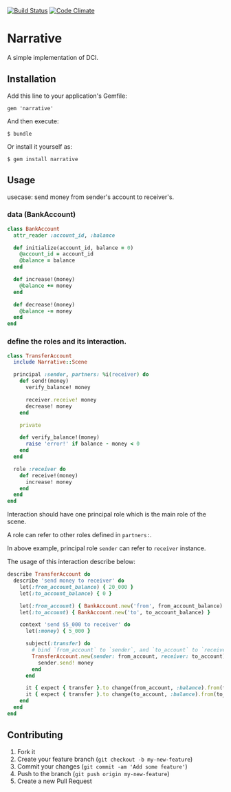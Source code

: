 [![Build Status](https://travis-ci.org/esminc/narrative.svg?branch=master)](https://travis-ci.org/esminc/narrative)
[![Code Climate](https://codeclimate.com/github/esminc/narrative.png)](https://codeclimate.com/github/esminc/narrative)

# Narrative

A simple implementation of DCI.

## Installation

Add this line to your application's Gemfile:

    gem 'narrative'

And then execute:

    $ bundle

Or install it yourself as:

    $ gem install narrative

## Usage

usecase: send money from sender's account to receiver's.

### data (BankAccount)

```ruby
class BankAccount
  attr_reader :account_id, :balance

  def initialize(account_id, balance = 0)
    @account_id = account_id
    @balance = balance
  end

  def increase!(money)
    @balance += money
  end

  def decrease!(money)
    @balance -= money
  end
end
```

### define the roles and its interaction.

```ruby
class TransferAccount
  include Narrative::Scene

  principal :sender, partners: %i(receiver) do
    def send!(money)
      verify_balance! money

      receiver.receive! money
      decrease! money
    end

    private

    def verify_balance!(money)
      raise 'error!' if balance - money < 0
    end
  end

  role :receiver do
    def receive!(money)
      increase! money
    end
  end
end
```

Interaction should have one principal role which is the main role of the scene.

A role can refer to other roles defined in `partners:`.

In above example, principal role `sender` can refer to `receiver` instance.


The usage of this interaction describe below:

```ruby
describe TransferAccount do
  describe 'send money to receiver' do
    let(:from_account_balance) { 20_000 }
    let(:to_account_balance) { 0 }

    let(:from_account) { BankAccount.new('from', from_account_balance) }
    let(:to_account) { BankAccount.new('to', to_account_balance) }

    context 'send $5_000 to receiver' do
      let(:money) { 5_000 }

      subject(:transfer) do
        # bind `from_account` to `sender`, and `to_account` to `receiver`
        TransferAccount.new(sender: from_account, receiver: to_account).perform do |sender|
          sender.send! money
        end
      end

      it { expect { transfer }.to change(from_account, :balance).from(from_account_balance).to(from_account_balance - money) }
      it { expect { transfer }.to change(to_account, :balance).from(to_account_balance).to(to_account_balance + money) }
    end
  end
end
```

## Contributing

1. Fork it
2. Create your feature branch (`git checkout -b my-new-feature`)
3. Commit your changes (`git commit -am 'Add some feature'`)
4. Push to the branch (`git push origin my-new-feature`)
5. Create a new Pull Request
